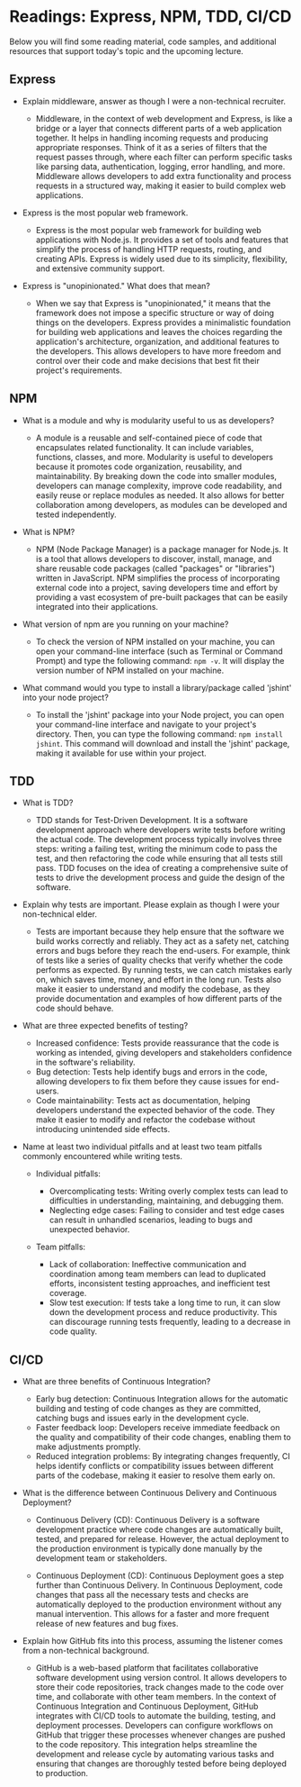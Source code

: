 # Readings: Express, NPM, TDD, CI/CD

Below you will find some reading material, code samples, and additional resources that support today's topic and the upcoming lecture.



## Express

- Explain middleware, answer as though I were a non-technical recruiter.
  - Middleware, in the context of web development and Express, is like a bridge or a layer that connects different parts of a web application together. It helps in handling incoming requests and producing appropriate responses. Think of it as a series of filters that the request passes through, where each filter can perform specific tasks like parsing data, authentication, logging, error handling, and more. Middleware allows developers to add extra functionality and process requests in a structured way, making it easier to build complex web applications.

- Express is the most popular web framework.
  - Express is the most popular web framework for building web applications with Node.js. It provides a set of tools and features that simplify the process of handling HTTP requests, routing, and creating APIs. Express is widely used due to its simplicity, flexibility, and extensive community support.

- Express is "unopinionated." What does that mean?
  - When we say that Express is "unopinionated," it means that the framework does not impose a specific structure or way of doing things on the developers. Express provides a minimalistic foundation for building web applications and leaves the choices regarding the application's architecture, organization, and additional features to the developers. This allows developers to have more freedom and control over their code and make decisions that best fit their project's requirements.

## NPM

- What is a module and why is modularity useful to us as developers?
  - A module is a reusable and self-contained piece of code that encapsulates related functionality. It can include variables, functions, classes, and more. Modularity is useful to developers because it promotes code organization, reusability, and maintainability. By breaking down the code into smaller modules, developers can manage complexity, improve code readability, and easily reuse or replace modules as needed. It also allows for better collaboration among developers, as modules can be developed and tested independently.

- What is NPM?
  - NPM (Node Package Manager) is a package manager for Node.js. It is a tool that allows developers to discover, install, manage, and share reusable code packages (called "packages" or "libraries") written in JavaScript. NPM simplifies the process of incorporating external code into a project, saving developers time and effort by providing a vast ecosystem of pre-built packages that can be easily integrated into their applications.

- What version of npm are you running on your machine?
  - To check the version of NPM installed on your machine, you can open your command-line interface (such as Terminal or Command Prompt) and type the following command: `npm -v`. It will display the version number of NPM installed on your machine.

- What command would you type to install a library/package called 'jshint' into your node project?
  - To install the 'jshint' package into your Node project, you can open your command-line interface and navigate to your project's directory. Then, you can type the following command: `npm install jshint`. This command will download and install the 'jshint' package, making it available for use within your project.

## TDD

- What is TDD?
  - TDD stands for Test-Driven Development. It is a software development approach where developers write tests before writing the actual code. The development process typically involves three steps: writing a failing test, writing the minimum code to pass the test, and then refactoring the code while ensuring that all tests still pass. TDD focuses on the idea of creating a comprehensive suite of tests to drive the development process and guide the design of the software.

- Explain why tests are important. Please explain as though I were your non-technical elder.
  - Tests are important because they help ensure that the software we build works correctly and reliably. They act as a safety net, catching errors and bugs before they reach the end-users. For example, think of tests like a series of quality checks that verify whether the code performs as expected. By running tests, we can catch mistakes early on, which saves time, money, and effort in the long run. Tests also make it easier to understand and modify the codebase, as they provide documentation and examples of how different parts of the code should behave.

- What are three expected benefits of testing?
  - Increased confidence: Tests provide reassurance that the code is working as intended, giving developers and stakeholders confidence in the software's reliability.
  - Bug detection: Tests help identify bugs and errors in the code, allowing developers to fix them before they cause issues for end-users.
  - Code maintainability: Tests act as documentation, helping developers understand the expected behavior of the code. They make it easier to modify and refactor the codebase without introducing unintended side effects.

- Name at least two individual pitfalls and at least two team pitfalls commonly encountered while writing tests.
  - Individual pitfalls:
    - Overcomplicating tests: Writing overly complex tests can lead to difficulties in understanding, maintaining, and debugging them.
    - Neglecting edge cases: Failing to consider and test edge cases can result in unhandled scenarios, leading to bugs and unexpected behavior.

  - Team pitfalls:
    - Lack of collaboration: Ineffective communication and coordination among team members can lead to duplicated efforts, inconsistent testing approaches, and inefficient test coverage.
    - Slow test execution: If tests take a long time to run, it can slow down the development process and reduce productivity. This can discourage running tests frequently, leading to a decrease in code quality.

## CI/CD

- What are three benefits of Continuous Integration?
  - Early bug detection: Continuous Integration allows for the automatic building and testing of code changes as they are committed, catching bugs and issues early in the development cycle.
  - Faster feedback loop: Developers receive immediate feedback on the quality and compatibility of their code changes, enabling them to make adjustments promptly.
  - Reduced integration problems: By integrating changes frequently, CI helps identify conflicts or compatibility issues between different parts of the codebase, making it easier to resolve them early on.

- What is the difference between Continuous Delivery and Continuous Deployment?
  - Continuous Delivery (CD): Continuous Delivery is a software development practice where code changes are automatically built, tested, and prepared for release. However, the actual deployment to the production environment is typically done manually by the development team or stakeholders.

  - Continuous Deployment (CD): Continuous Deployment goes a step further than Continuous Delivery. In Continuous Deployment, code changes that pass all the necessary tests and checks are automatically deployed to the production environment without any manual intervention. This allows for a faster and more frequent release of new features and bug fixes.

- Explain how GitHub fits into this process, assuming the listener comes from a non-technical background.
  - GitHub is a web-based platform that facilitates collaborative software development using version control. It allows developers to store their code repositories, track changes made to the code over time, and collaborate with other team members. In the context of Continuous Integration and Continuous Deployment, GitHub integrates with CI/CD tools to automate the building, testing, and deployment processes. Developers can configure workflows on GitHub that trigger these processes whenever changes are pushed to the code repository. This integration helps streamline the development and release cycle by automating various tasks and ensuring that changes are thoroughly tested before being deployed to production.
